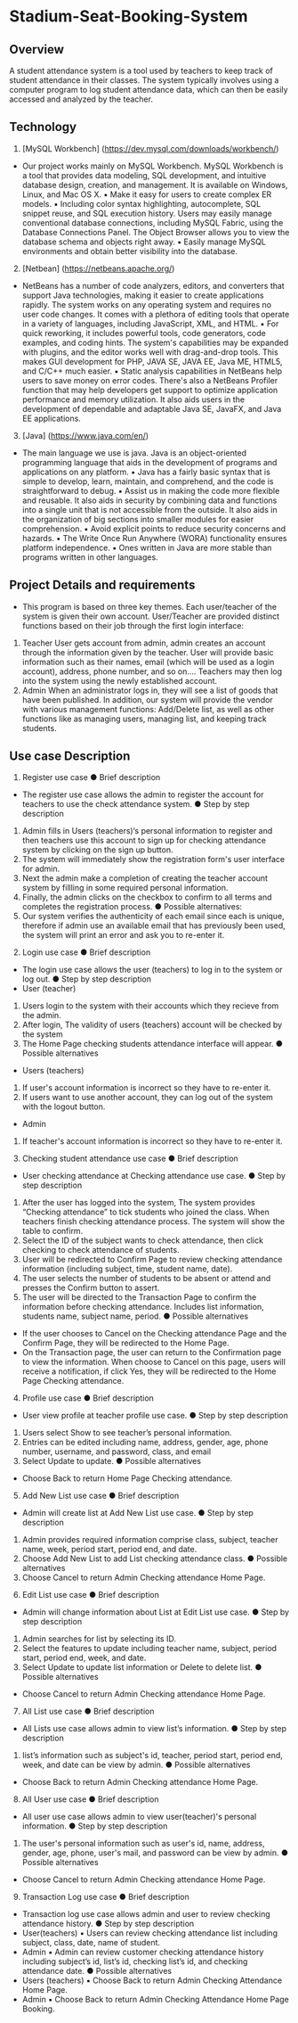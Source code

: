 # Stadium-Seat-Booking-System

## Overview

A student attendance system is a tool used by teachers to keep track of student
attendance in their classes. The system typically involves using a computer program to
log student attendance data, which can then be easily accessed and analyzed by the
teacher.

## Technology

1. [MySQL Workbench] (https://dev.mysql.com/downloads/workbench/)
- Our project works mainly on MySQL Workbench. MySQL Workbench is a tool that provides
data modeling, SQL development, and intuitive database design, creation, and
management. It is available on Windows, Linux, and Mac OS X.
▪ Make it easy for users to create complex ER models.
▪ Including color syntax highlighting, autocomplete, SQL snippet reuse, and SQL execution
history. Users may easily manage conventional database connections, including MySQL
Fabric, using the Database Connections Panel. The Object Browser allows you to view
the database schema and objects right away.
▪ Easily manage MySQL environments and obtain better visibility into the database.

2. [Netbean] (https://netbeans.apache.org/)
- NetBeans has a number of code analyzers, editors, and converters that support Java
technologies, making it easier to create applications rapidly. The system works on any
operating system and requires no user code changes. It comes with a plethora of editing
tools that operate in a variety of languages, including JavaScript, XML, and HTML.
▪ For quick reworking, it includes powerful tools, code generators, code examples, and
coding hints. The system's capabilities may be expanded with plugins, and the editor
works well with drag-and-drop tools. This makes GUI development for PHP, JAVA SE,
JAVA EE, Java ME, HTML5, and C/C++ much easier.
▪ Static analysis capabilities in NetBeans help users to save money on error codes. There's
also a NetBeans Profiler function that may help developers get support to optimize
application performance and memory utilization. It also aids users in the development
of dependable and adaptable Java SE, JavaFX, and Java EE applications.

3. [Java] (https://www.java.com/en/)
- The main language we use is java. Java is an object-oriented programming language that
aids in the development of programs and applications on any platform.
▪ Java has a fairly basic syntax that is simple to develop, learn, maintain, and comprehend,
and the code is straightforward to debug.
▪ Assist us in making the code more flexible and reusable. It also aids in security by
combining data and functions into a single unit that is not accessible from the outside. It
also aids in the organization of big sections into smaller modules for easier
comprehension.
▪ Avoid explicit points to reduce security concerns and hazards.
▪ The Write Once Run Anywhere (WORA) functionality ensures platform independence.
▪ Ones written in Java are more stable than programs written in other languages.

## Project Details and requirements

- This program is based on three key themes. Each user/teacher of the system is given
their own account. User/Teacher are provided distinct functions based on their job
through the first login interface:
1. Teacher
User gets account from admin, admin creates an account through the information
given by the teacher. User will provide basic information such as their names, email
(which will be used as a login account), address, phone number, and so on....
Teachers may then log into the system using the newly established account.
2. Admin
When an administrator logs in, they will see a list of goods that have been published.
In addition, our system will provide the vendor with various management functions:
Add/Delete list, as well as other functions like as managing users, managing list, and
keeping track students.

## Use case Description
1. Register use case
● Brief description
- The register use case allows the admin to register the account for teachers to use
the check attendance system.
● Step by step description
1. Admin fills in Users (teachers)‘s personal information to register and then teachers use
this account to sign up for checking attendance system by clicking on the sign up
button.
2. The system will immediately show the registration form's user interface for admin.
3. Next the admin make a completion of creating the teacher account system by fillling in
some required personal information.
4. Finally, the admin clicks on the checkbox to confirm to all terms and completes the
registration process.
● Possible alternatives:
1. Our system verifies the authenticity of each email since each is unique, therefore if
admin use an available email that has previously been used, the system will print an
error and ask you to re-enter it.
2) Login use case
● Brief description
- The login use case allows the user (teachers) to log in to the system or log out.
● Step by step description
- User (teacher)
1. Users login to the system with their accounts which they recieve from the admin.
2. After login, The validity of users (teachers) account will be checked by the system
3. The Home Page checking students attendance interface will appear.
● Possible alternatives
- Users (teachers)
1. If user's account information is incorrect so they have to re-enter it.
2. If users want to use another account, they can log out of the system with the logout
button.
- Admin
1. If teacher's account information is incorrect so they have to re-enter it.
3) Checking student attendance use case
● Brief description
- User checking attendance at Checking attendance use case.
● Step by step description
1. After the user has logged into the system, The system provides “Checking attendance”
to tick students who joined the class. When teachers finish checking attendance
process. The system will show the table to confirm.
2. Select the ID of the subject wants to check attendance, then click checking to check
attendance of students.
3. User will be redirected to Confirm Page to review checking attendance information
(including subject, time, student name, date).
4. The user selects the number of students to be absent or attend and presses the
Confirm button to assert.
5. The user will be directed to the Transaction Page to confirm the information before
checking attendance. Includes list information, students name, subject name, period.
● Possible alternatives
- If the user chooses to Cancel on the Checking attendance Page and the Confirm
Page, they will be redirected to the Home Page.
- On the Transaction page, the user can return to the Confirmation page to view the
information. When choose to Cancel on this page, users will receive a notification,
if click Yes, they will be redirected to the Home Page Checking attendance.
4) Profile use case
● Brief description
- User view profile at teacher profile use case.
● Step by step description
1. Users select Show to see teacher’s personal information.
2. Entries can be edited including name, address, gender, age, phone number,
username, and password, class, and email
3. Select Update to update.
● Possible alternatives
- Choose Back to return Home Page Checking attendance.
5) Add New List use case
● Brief description
- Admin will create list at Add New List use case.
● Step by step description
1. Admin provides required information comprise class, subject, teacher name, week,
period start, period end, and date.
2. Choose Add New List to add List checking attendance class.
● Possible alternatives
1. Choose Cancel to return Admin Checking attendance Home Page.
6) Edit List use case
● Brief description
- Admin will change information about List at Edit List use case.
● Step by step description
1. Admin searches for list by selecting its ID.
2. Select the features to update including teacher name, subject, period start, period
end, week, and date.
3. Select Update to update list information or Delete to delete list.
● Possible alternatives
- Choose Cancel to return Admin Checking attendance Home Page.
7) All List use case
● Brief description
- All Lists use case allows admin to view list’s information.
● Step by step description
1. list’s information such as subject's id, teacher, period start, period end, week, and
date can be view by admin.
● Possible alternatives
- Choose Back to return Admin Checking attendance Home Page.
8) All User use case
● Brief description
- All user use case allows admin to view user(teacher)'s personal information.
● Step by step description
1. The user's personal information such as user's id, name, address, gender, age,
phone, user's mail, and password can be view by admin.
● Possible alternatives
- Choose Cancel to return Admin Checking attendance Home Page.
9) Transaction Log use case
● Brief description
- Transaction log use case allows admin and user to review checking attendance history.
● Step by step description
- User(teachers)
▪ Users can review checking attendance list including subject, class, date, name of student.
- Admin
▪ Admin can review customer checking attendance history including subject’s id, list’s id, 
checking list’s id, and checking attendance date.
● Possible alternatives
- Users (teachers)
▪ Choose Back to return Admin Checking Attendance Home Page.
- Admin
▪ Choose Back to return Admin Checking Attendance Home Page Booking.
